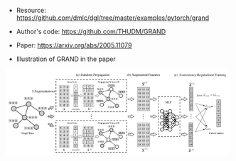 - Resource: https://github.com/dmlc/dgl/tree/master/examples/pytorch/grand

- Author's code: https://github.com/THUDM/GRAND

- Paper: https://arxiv.org/abs/2005.11079

- Illustration of GRAND in the paper

![illustration of GRAND](assets/papers_05.png)
